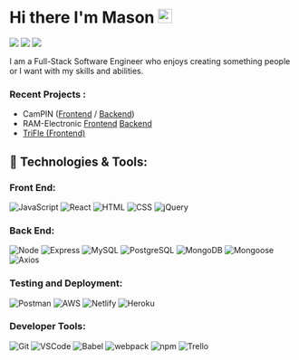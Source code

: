 # Hi there I'm Mason <img src="https://media.giphy.com/media/hvRJCLFzcasrR4ia7z/giphy.gif" width="25px">

<p>
  <a href="mailto:mkang7446@gmail.com" target="_blank"><img src="https://img.shields.io/badge/mkang7446@gmail.com-EA4335?style=flat-square&logo=Gmail&logoColor=white"/></a>
  <a href="https://www.linkedin.com/in/masonkang/" target="_blank"><img src="https://img.shields.io/badge/Mason%20Kang-0A66C2?style=flat-square&logo=Linkedin&logoColor=white"/></a>
  <a href="https://github.com/mkang7446" target="_blank"><img src="https://img.shields.io/badge/mkang7446%20-%23121011.svg?&style=flat-square&logo=github&logoColor=white"/></a> 
</p>

I am a Full-Stack Software Engineer who enjoys creating something people or I want with my skills and abilities. 

### Recent Projects : 
* CamPIN (<a href="https://github.com/mkang7446/CamPIN-frontend">Frontend</a> / <a href="https://github.com/mkang7446/CamPIN-backend">Backend</a>)
* RAM-Electronic
<a href="https://github.com/mkang7446/ram-electronics-frontend">Frontend</a>
<a href="https://github.com/mkang7446/ram-electronics-backend">Backend</a>
* <a href="https://github.com/mkang7446/TriFle">TriFle (Frontend)</a>

## 🔧 Technologies & Tools:
### **Front End:**
![JavaScript](https://img.shields.io/badge/JavaScript%20-%23323330.svg?&style=flat-square&logo=javascript&logoColor=%23F7DF1E)
![React](https://img.shields.io/badge/React%20-%2320232a.svg?&style=flat-square&logo=react&logoColor=%2361DAFB)
![HTML](https://img.shields.io/badge/HTML5%20-%23E34F26.svg?&style=flat-square&logo=html5&logoColor=white)
![CSS](https://img.shields.io/badge/CSS3%20-%231572B6.svg?&style=flat-square&logo=css3&logoColor=white)
![jQuery](https://img.shields.io/badge/jQuery%20-%230A68AD.svg?&style=flat-square&logo=jquery&logoColor=fff)

### **Back End:**
![Node](https://img.shields.io/badge/node.js%20-%2343853D.svg?&style=flat-square&logo=node.js&logoColor=white)
![Express](https://img.shields.io/badge/Express%20-%23404d59.svg?&style=flat-square)
![MySQL](https://img.shields.io/badge/MySQL%20-%2300f.svg?&style=flat-square&logo=mysql&logoColor=white)
![PostgreSQL](https://img.shields.io/badge/PostgreSQL%20-%232187B6.svg?&style=flat-square&logo=postgreSQL&logoColor=white)
![MongoDB](https://img.shields.io/badge/MongoDB%20-%234ea94b.svg?&style=flat-square&logo=mongodb&logoColor=white)
![Mongoose](https://img.shields.io/badge/Mongoose%20-%23880000.svg?&style=flat-square&logo=mongoose)
![Axios](https://img.shields.io/badge/-Axios-blueviolet)

### **Testing and Deployment:**
![Postman](https://img.shields.io/badge/Postman%20-FF6C37?style=flat-square&logo=postman&logoColor=red)
![AWS](https://img.shields.io/badge/AWS-%23FF9900.svg?style=flat&logo=amazon-aws&logoColor=white)
![Netlify](https://img.shields.io/badge/Netlify%20-%23880000.svg?&style=flat-square)
![Heroku](https://img.shields.io/badge/Heroku%20-%23880000.svg?&style=flat-square)

### **Developer Tools:**
![Git](https://img.shields.io/badge/Git%20-%23F05033.svg?&style=flat-square&logo=git&logoColor=white)
![VSCode](https://img.shields.io/badge/VS%20Code%20-%23007ACC.svg?&style=flat-square&logo=visual-studio-code&logoColor=white)
![Babel](https://img.shields.io/badge/Babel%20-F9DC3e?style=flat-square&logo=babel&logoColor=black)
![webpack](https://img.shields.io/badge/webpack%20-%238DD6F9.svg?&style=flat-square&logo=webpack&logoColor=black)
![npm](https://img.shields.io/badge/npm%20-%23CB3837.svg?&style=flat-square&logo=npm&logoColor=black)
![Trello](https://img.shields.io/badge/Trello%20-%23026AA7.svg?&style=flat-square&logo=Trello&logoColor=white)
<!--
**mkang7446/mkang7446** is a ✨ _special_ ✨ repository because its `README.md` (this file) appears on your GitHub profile.

Here are some ideas to get you started:

- 🔭 I’m currently working on ...
- 🌱 I’m currently learning ...
- 👯 I’m looking to collaborate on ...
- 🤔 I’m looking for help with ...
- 💬 Ask me about ...
- 📫 How to reach me: ...
- 😄 Pronouns: ...
- ⚡ Fun fact: ...
-->
